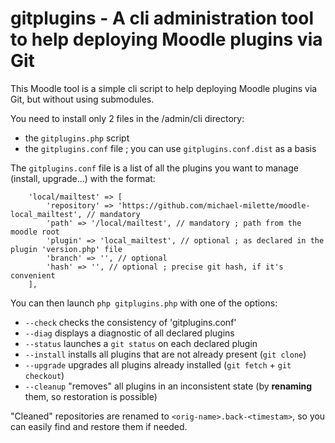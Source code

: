 # gitplugins - A cli administration tool to help deploying Moodle plugins via Git

This Moodle tool is a simple cli script to help deploying Moodle plugins via Git,
but without using submodules.

You need to install only 2 files in the /admin/cli directory:
- the `gitplugins.php` script
- the `gitplugins.conf` file ; you can use `gitplugins.conf.dist` as a basis

The `gitplugins.conf` file is a list of all the plugins you want to manage
(install, upgrade...) with the format:
```
    'local/mailtest' => [
        'repository' => 'https://github.com/michael-milette/moodle-local_mailtest', // mandatory
        'path' => '/local/mailtest', // mandatory ; path from the moodle root
        'plugin' => 'local_mailtest', // optional ; as declared in the plugin 'version.php' file
        'branch' => '', // optional
        'hash' => '', // optional ; precise git hash, if it's convenient
    ],
```

You can then launch `php gitplugins.php` with one of the options:

* `--check` checks the consistency of 'gitplugins.conf'
* `--diag` displays a diagnostic of all declared plugins
* `--status` launches a `git status` on each declared plugin
* `--install` installs all plugins that are not already present (`git clone`)
* `--upgrade` upgrades all plugins already installed (`git fetch` + `git checkout`)
* `--cleanup` "removes" all plugins in an inconsistent state (by **renaming** them, so restoration is possible)

"Cleaned" repositories are renamed to `<orig-name>.back-<timestam>`, so you can
easily find and restore them if needed.
